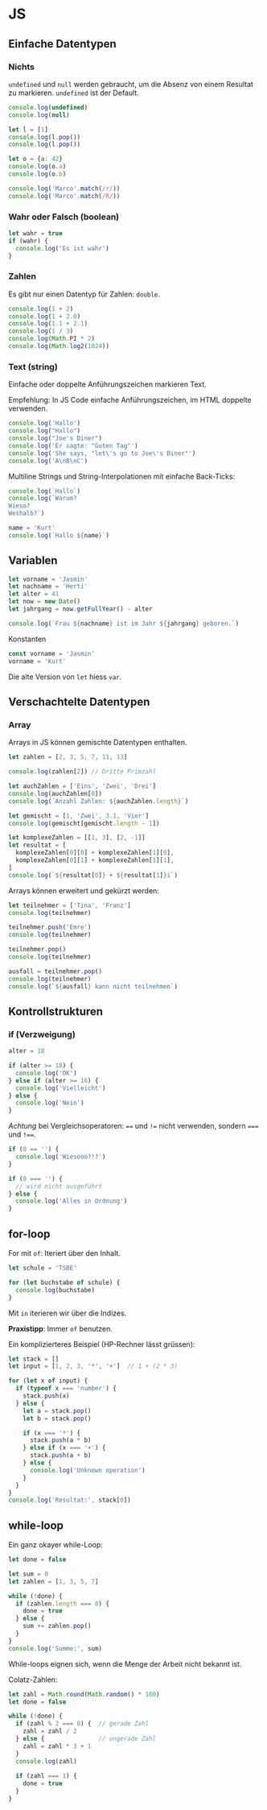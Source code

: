 # JS

## Einfache Datentypen

### Nichts

`undefined` und `null` werden gebraucht, um die Absenz von einem Resultat zu markieren. `undefined` ist der Default.

```js {cmd=node}
console.log(undefined)
console.log(null)

let l = [1]
console.log(l.pop())
console.log(l.pop())

let o = {a: 42}
console.log(o.a)
console.log(o.b)

console.log('Marco'.match(/r/))
console.log('Marco'.match(/R/))
```

### Wahr oder Falsch (boolean)

```js {cmd=node}
let wahr = true
if (wahr) {
  console.log('Es ist wahr')
}
```

### Zahlen

Es gibt nur einen Datentyp für Zahlen: `double`.

```js {cmd=node}
console.log(1 + 2)
console.log(1 + 2.0)
console.log(1.1 + 2.1)
console.log(1 / 3)
console.log(Math.PI * 2)
console.log(Math.log2(1024))
```

### Text (string)

Einfache oder doppelte Anführungszeichen markieren Text.

Empfehlung: In JS Code einfache Anführungszeichen, im HTML doppelte verwenden.

```js {cmd=node}
console.log('Hallo')
console.log("Hallo")
console.log("Joe's Diner")
console.log('Er sagte: "Guten Tag"')
console.log('She says, "let\'s go to Joe\'s Diner"')
console.log('A\nB\nC')
```

Multiline Strings und String-Interpolationen mit einfache Back-Ticks:

```js {cmd=node}
console.log(`Hallo`)
console.log(`Warum?
Wieso?
Weshalb?`)

name = 'Kurt'
console.log(`Hallo ${name}`)
```
## Variablen

```js {cmd=node}
let vorname = 'Jasmin'
let nachname = 'Herti'
let alter = 41
let now = new Date()
let jahrgang = now.getFullYear() - alter

console.log(`Frau ${nachname} ist im Jahr ${jahrgang} geboren.`)
```

Konstanten
```js {cmd=node}
const vorname = 'Jasmin'
vorname = 'Kurt'
```

Die alte Version von `let` hiess `var`.

## Verschachtelte Datentypen

### Array

Arrays in JS können gemischte Datentypen enthalten.

```js {cmd=node}
let zahlen = [2, 3, 5, 7, 11, 13]

console.log(zahlen[2]) // Dritte Primzahl

let auchZahlen = ['Eins', 'Zwei', 'Drei']
console.log(auchZahlen[0])
console.log(`Anzahl Zahlen: ${auchZahlen.length}`)

let gemischt = [1, 'Zwei', 3.1, 'Vier']
console.log(gemischt[gemischt.length - 1])

let komplexeZahlen = [[1, 3], [2, -1]]
let resultat = [
  komplexeZahlen[0][0] + komplexeZahlen[1][0],
  komplexeZahlen[0][1] + komplexeZahlen[1][1],
]
console.log(`${resultat[0]} + ${resultat[1]}i`)
```

Arrays können erweitert und gekürzt werden:

```js {cmd=node}
let teilnehmer = ['Tina', 'Franz']
console.log(teilnehmer)

teilnehmer.push('Emre')
console.log(teilnehmer)

teilnehmer.pop()
console.log(teilnehmer)

ausfall = teilnehmer.pop()
console.log(teilnehmer)
console.log(`${ausfall} kann nicht teilnehmen`)
```

## Kontrollstrukturen

### if (Verzweigung)

```js {cmd=node}
alter = 18

if (alter >= 18) {
  console.log('OK')
} else if (alter >= 16) {
  console.log('Vielleicht')
} else {
  console.log('Nein')
}
```

_Achtung_ bei Vergleichsoperatoren:
`==` und `!=` nicht verwenden, sondern `===` und `!==`.

```js {cmd=node}
if (0 == '') {
  console.log('Wiesooo?!?')
}

if (0 === '') {
  // wird nicht ausgeführt
} else {
  console.log('Alles in Ordnung')
}
```

## for-loop

For mit `of`: Iteriert über den Inhalt.

```js {cmd=node}
let schule = 'TSBE'

for (let buchstabe of schule) {
  console.log(buchstabe)
}
```

Mit `in` iterieren wir über die Indizes.

**Praxistipp**: Immer `of` benutzen.

Ein komplizierteres Beispiel (HP-Rechner lässt grüssen):

```js {cmd=node}
let stack = []
let input = [1, 2, 3, '*', '+']  // 1 + (2 * 3)

for (let x of input) {
  if (typeof x === 'number') {
    stack.push(x)
  } else {
    let a = stack.pop()
    let b = stack.pop()

    if (x === '*') {
      stack.push(a * b)
    } else if (x === '+') {
      stack.push(a + b)
    } else {
      console.log('Unknown operation')
    }
  }
}
console.log('Resultat:', stack[0])
```

## while-loop

Ein ganz okayer while-Loop:

```js {cmd=node}
let done = false

let sum = 0
let zahlen = [1, 3, 5, 7]

while (!done) {
  if (zahlen.length === 0) {
    done = true
  } else {
    sum += zahlen.pop()
  }
}
console.log('Summe:', sum)
```

While-loops eignen sich, wenn die Menge der Arbeit nicht bekannt ist.

Colatz-Zahlen:
```js {cmd=node}
let zahl = Math.round(Math.random() * 100)
let done = false

while (!done) {
  if (zahl % 2 === 0) {  // gerade Zahl
    zahl = zahl / 2
  } else {               // ungerade Zahl
    zahl = zahl * 3 + 1
  }
  console.log(zahl)
  
  if (zahl === 1) {
    done = true
  }
}
```

